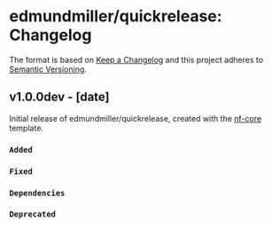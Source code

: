 # edmundmiller/quickrelease: Changelog

The format is based on [Keep a Changelog](https://keepachangelog.com/en/1.0.0/)
and this project adheres to [Semantic Versioning](https://semver.org/spec/v2.0.0.html).

## v1.0.0dev - [date]

Initial release of edmundmiller/quickrelease, created with the [nf-core](https://nf-co.re/) template.

### `Added`

### `Fixed`

### `Dependencies`

### `Deprecated`
